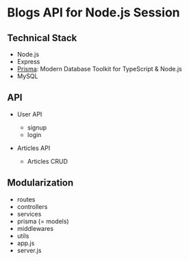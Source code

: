 # Blogs API for Node.js Session

## Technical Stack
- Node.js
- Express
- [Prisma](https://www.prisma.io/): Modern Database Toolkit for TypeScript & Node.js
- MySQL

## API
- User API
  - signup
  - login

- Articles API
  - Articles CRUD

## Modularization
- routes
- controllers
- services
- prisma (= models)
- middlewares
- utils
- app.js
- server.js
